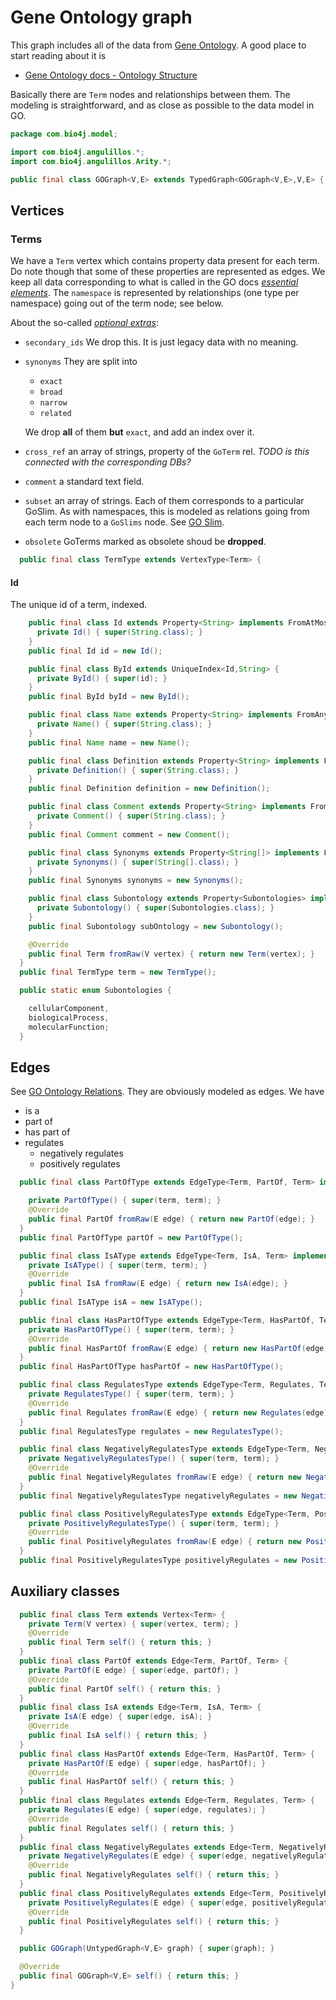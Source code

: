 
# Gene Ontology graph

This graph includes all of the data from [Gene Ontology](http://www.geneontology.org). A good place to start reading about it is

- [Gene Ontology docs - Ontology Structure](http://www.geneontology.org/GO.ontology.structure.shtml)

Basically there are `Term` nodes and relationships between them. The modeling is straightforward, and as close as possible to the data model in GO.


```java
package com.bio4j.model;

import com.bio4j.angulillos.*;
import com.bio4j.angulillos.Arity.*;

public final class GOGraph<V,E> extends TypedGraph<GOGraph<V,E>,V,E> {
```


## Vertices



### Terms

We have a `Term` vertex which contains property data present for each term. Do note though that some of these properties are represented as edges. We keep all data corresponding to what is called in the GO docs [*essential elements*](http://www.geneontology.org/GO.ontology.structure.shtml#essential). The `namespace` is represented by relationships (one type per namespace) going out of the term node; see below.

About the so-called [*optional extras*](http://www.geneontology.org/GO.ontology.structure.shtml#opt):

- `secondary_ids` We drop this. It is just legacy data with no meaning.
- `synonyms` They are split into
  + `exact`
  + `broad`
  + `narrow`
  + `related`

  We drop **all** of them **but** `exact`, and add an index over it.
- `cross_ref` an array of strings, property of the `GoTerm` rel. _TODO is this connected with the corresponding DBs?_
- `comment` a standard text field.
- `subset` an array of strings. Each of them corresponds to a particular GoSlim. As with namespaces, this is modeled as relations going from each term node to a `GoSlims` node. See [GO Slim](http://www.geneontology.org/GO.slims.shtml).
- `obsolete` GoTerms marked as obsolete shoud be **dropped**.


```java
  public final class TermType extends VertexType<Term> {
```


#### Id

The unique id of a term, indexed.


```java
    public final class Id extends Property<String> implements FromAtMostOne, ToOne {
      private Id() { super(String.class); }
    }
    public final Id id = new Id();

    public final class ById extends UniqueIndex<Id,String> {
      private ById() { super(id); }
    }
    public final ById byId = new ById();

    public final class Name extends Property<String> implements FromAny, ToOne {
      private Name() { super(String.class); }
    }
    public final Name name = new Name();

    public final class Definition extends Property<String> implements FromAny, ToOne {
      private Definition() { super(String.class); }
    }
    public final Definition definition = new Definition();

    public final class Comment extends Property<String> implements FromAny {
      private Comment() { super(String.class); }
    }
    public final Comment comment = new Comment();

    public final class Synonyms extends Property<String[]> implements FromAny {
      private Synonyms() { super(String[].class); }
    }
    public final Synonyms synonyms = new Synonyms();

    public final class Subontology extends Property<Subontologies> implements FromAny, ToOne {
      private Subontology() { super(Subontologies.class); }
    }
    public final Subontology subOntology = new Subontology();

    @Override
    public final Term fromRaw(V vertex) { return new Term(vertex); }
  }
  public final TermType term = new TermType();

  public static enum Subontologies {

    cellularComponent,
    biologicalProcess,
    molecularFunction;
  }
```


## Edges

See [GO Ontology Relations](http://www.geneontology.org/GO.ontology.relations.shtml). They are obviously modeled as edges. We have

- is a
- part of
- has part of
- regulates
  - negatively regulates
  - positively regulates


```java
  public final class PartOfType extends EdgeType<Term, PartOf, Term> implements FromAny, ToAny {

    private PartOfType() { super(term, term); }
    @Override
    public final PartOf fromRaw(E edge) { return new PartOf(edge); }
  }
  public final PartOfType partOf = new PartOfType();

  public final class IsAType extends EdgeType<Term, IsA, Term> implements FromAny, ToAny {
    private IsAType() { super(term, term); }
    @Override
    public final IsA fromRaw(E edge) { return new IsA(edge); }
  }
  public final IsAType isA = new IsAType();

  public final class HasPartOfType extends EdgeType<Term, HasPartOf, Term> implements FromAny, ToAny {
    private HasPartOfType() { super(term, term); }
    @Override
    public final HasPartOf fromRaw(E edge) { return new HasPartOf(edge); }
  }
  public final HasPartOfType hasPartOf = new HasPartOfType();

  public final class RegulatesType extends EdgeType<Term, Regulates, Term> implements FromAny, ToAny {
    private RegulatesType() { super(term, term); }
    @Override
    public final Regulates fromRaw(E edge) { return new Regulates(edge); }
  }
  public final RegulatesType regulates = new RegulatesType();

  public final class NegativelyRegulatesType extends EdgeType<Term, NegativelyRegulates, Term> implements FromAny, ToAny {
    private NegativelyRegulatesType() { super(term, term); }
    @Override
    public final NegativelyRegulates fromRaw(E edge) { return new NegativelyRegulates(edge); }
  }
  public final NegativelyRegulatesType negativelyRegulates = new NegativelyRegulatesType();

  public final class PositivelyRegulatesType extends EdgeType<Term, PositivelyRegulates, Term> implements FromAny, ToAny {
    private PositivelyRegulatesType() { super(term, term); }
    @Override
    public final PositivelyRegulates fromRaw(E edge) { return new PositivelyRegulates(edge); }
  }
  public final PositivelyRegulatesType positivelyRegulates = new PositivelyRegulatesType();
```


## Auxiliary classes


```java
  public final class Term extends Vertex<Term> {
    private Term(V vertex) { super(vertex, term); }
    @Override
    public final Term self() { return this; }
  }
  public final class PartOf extends Edge<Term, PartOf, Term> {
    private PartOf(E edge) { super(edge, partOf); }
    @Override
    public final PartOf self() { return this; }
  }
  public final class IsA extends Edge<Term, IsA, Term> {
    private IsA(E edge) { super(edge, isA); }
    @Override
    public final IsA self() { return this; }
  }
  public final class HasPartOf extends Edge<Term, HasPartOf, Term> {
    private HasPartOf(E edge) { super(edge, hasPartOf); }
    @Override
    public final HasPartOf self() { return this; }
  }
  public final class Regulates extends Edge<Term, Regulates, Term> {
    private Regulates(E edge) { super(edge, regulates); }
    @Override
    public final Regulates self() { return this; }
  }
  public final class NegativelyRegulates extends Edge<Term, NegativelyRegulates, Term> {
    private NegativelyRegulates(E edge) { super(edge, negativelyRegulates); }
    @Override
    public final NegativelyRegulates self() { return this; }
  }
  public final class PositivelyRegulates extends Edge<Term, PositivelyRegulates, Term> {
    private PositivelyRegulates(E edge) { super(edge, positivelyRegulates); }
    @Override
    public final PositivelyRegulates self() { return this; }
  }

  public GOGraph(UntypedGraph<V,E> graph) { super(graph); }

  @Override
  public final GOGraph<V,E> self() { return this; }
}

```




[main/java/com/bio4j/model/UniProtGraph.java]: UniProtGraph.java.md
[main/java/com/bio4j/model/UniProtENZYMEGraph.java]: UniProtENZYMEGraph.java.md
[main/java/com/bio4j/model/NCBITaxonomyGraph.java]: NCBITaxonomyGraph.java.md
[main/java/com/bio4j/model/UniRefGraph.java]: UniRefGraph.java.md
[main/java/com/bio4j/model/ENZYMEGraph.java]: ENZYMEGraph.java.md
[main/java/com/bio4j/model/UniProtNCBITaxonomyGraph.java]: UniProtNCBITaxonomyGraph.java.md
[main/java/com/bio4j/model/GOGraph.java]: GOGraph.java.md
[main/java/com/bio4j/model/UniProtGOGraph.java]: UniProtGOGraph.java.md
[main/java/com/bio4j/model/LinkGraph.java]: LinkGraph.java.md